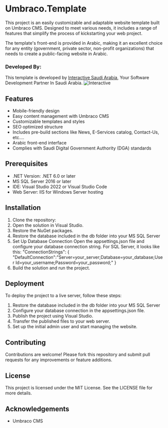 # Umbraco.Template
This project is an easily customizable and adaptable website template built on Umbraco CMS. Designed to meet various needs, it includes a range of features that simplify the process of kickstarting your web project.

The template's front-end is provided in Arabic, making it an excellent choice for any entity (government, private sector, non-profit organizations) that needs to create a public-facing website in Arabic.

### Developed By:
This template is developed by <a id='ssFeatures' href='https://interactive.sa'>Interactive Saudi Arabia</a>, Your Software Development Partner In Saudi Arabia.
![Interactive](https://partner.kentico.com/getmedia/aa454e01-1437-4661-abd8-2680024479c7/interactive-logo.png)

## Features
* Mobile-friendly design
* Easy content management with Umbraco CMS
* Customizable templates and styles
* SEO optimized structure
* Includes pre-build sections like News, E-Services catalog, Contact-Us, etc....
* Arabic front-end interface
* Complies with Saudi Digital Government Authority (DGA) standards

## Prerequisites
* .NET Version: .NET 6.0 or later
* MS SQL Server 2016 or later
* IDE: Visual Studio 2022 or Visual Studio Code
* Web Server: IIS for Windows Server hosting

## Installation
1.	Clone the repository:
2.	Open the solution in Visual Studio.
3.	Restore the NuGet packages.
4.	Restore the database included in the db folder into your MS SQL Server
5.	Set Up Database Connection
Open the appsettings.json file and configure your database connection string. For SQL Server, it looks like this: 
"ConnectionStrings": {
  "DefaultConnection":"Server=your_server;Database=your_database;User Id=your_username;Password=your_password;"
}
6.	Build the solution and run the project.

## Deployment
To deploy the project to a live server, follow these steps:
1.	Restore the database included in the db folder into your MS SQL Server
2.	Configure your database connection in the appsettings.json file.
3.	Publish the project using Visual Studio.
4.	Transfer the published files to your web server.
5.	Set up the initial admin user and start managing the website.

## Contributing
Contributions are welcome! Please fork this repository and submit pull requests for any improvements or feature additions.

## License
This project is licensed under the MIT License. See the LICENSE file for more details.
## Acknowledgements
* Umbraco CMS


